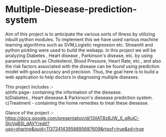 # Multiple-Diesease-prediction-system

Aim of this project is to anticipate the various sorts of illness by utilizing inbuilt python modules. To implement this we have used various machine learning algorithms such as SVM,Logistic regression etc. Streamlit and python pickling were used to build the webapp.
In this project we will be analyzing Diabetes , Heart disease , Parkinson's disease, etc. by using parameters such as Cholesterol, Blood Pressure, Heart Rate, etc., and also the risk factors associated with the disease can be found using prediction model with good accuracy and precision. Thus, the goal here is to build a web application to help doctors in diagnosing multiple diseases.

This project includes :-  
a)Info page- containing the information of the diesease. <br />
b)Diabetes , Heart diesease & Parkinson's diesease prediction system.  
c)Treatment - containing the home remedies to treat these diesease.

Glance of the project :- https://docs.google.com/presentation/d/13ilATBzBJW_X_gRujC-StcVqBSl_dAVY/edit?usp=sharing&ouid=113724143958895687609&rtpof=true&sd=true
